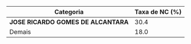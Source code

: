 | Categoria | Taxa de NC (%) |
|-----------|----------------|
| **JOSE RICARDO GOMES DE ALCANTARA** | 30.4 |
| Demais      | 18.0 |
